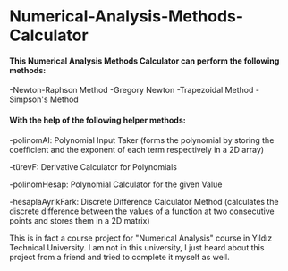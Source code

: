 # Numerical-Analysis-Methods-Calculator

#### This Numerical Analysis Methods Calculator can perform the following methods:
-Newton-Raphson Method
-Gregory Newton
-Trapezoidal Method
-Simpson's Method

#### With the help of the following helper methods:
-polinomAl: Polynomial Input Taker (forms the polynomial by storing the coefficient and the exponent of each term respectively in a 2D array)

-türevF: Derivative Calculator for Polynomials 

-polinomHesap: Polynomial Calculator for the given Value 

-hesaplaAyrikFark: Discrete Difference Calculator Method (calculates the discrete difference between the values of a function at two consecutive points and stores them in a 2D matrix)


This is in fact a course project for "Numerical Analysis" course in Yıldız Technical University. I am not in this university, I just heard about this project from a friend and tried to complete it myself as well.
